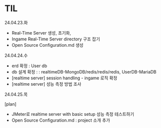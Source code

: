 # TIL
24.04.23.화<br>
- Real-Time Server 생성, 초기화, 
- Ingame Real-Time Server directory 구조 잡기
- Open Source Configuration.md 생성

24.04.24.수 <br>
- erd 확정 : User db
- db 설계 확정 : : realtimeDB-MongoDB/redis/redis/redis, UserDB-MariaDB
- [realtime server] session handling - ingame 로직 확정
- [realtime server] 성능 측정 방법 조사

24.04.25.목


[plan]<br>
- JMeter로 realtime server with basic setup 성능 측정 테스트하기
- Open Source Configuration.md : project 소개 추가
